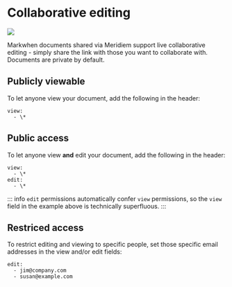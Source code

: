 # Collaborative editing

![](/images/team3.png)

Markwhen documents shared via Meridiem support live collaborative editing - simply share the link with those you want to collaborate with. Documents are private by default.

## Publicly viewable

To let anyone view your document, add the following in the header:

```mw
view:
  - \*
```

## Public access

To let anyone view **and** edit your document, add the following in the header:

```mw
view: 
  - \*
edit:
  - \*
```

::: info
`edit` permissions automatically confer `view` permissions, so the `view` field in the example above is technically superfluous.
:::

## Restriced access

To restrict editing and viewing to specific people, set those specific email addresses in the view and/or edit fields:

```mw
edit: 
  - jim@company.com
  - susan@example.com
```